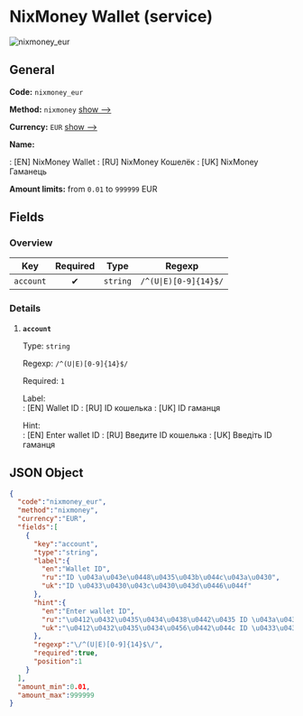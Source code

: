 
# NixMoney Wallet (service) 
![nixmoney_eur](https://static.openfintech.io/payout_methods/nixmoney_eur/logo.svg?w=400&c=v0.59.26#w24)  

## General 
 
**Code:** `nixmoney_eur` 
 
**Method:** `nixmoney` [show -->](/payout-methods/nixmoney/) 
 
**Currency:** `EUR` [show -->](/currencies/EUR/) 
 
**Name:** 
 
:	[EN] NixMoney Wallet 
:	[RU] NixMoney Кошелёк 
:	[UK] NixMoney Гаманець 
 
**Amount limits:** from `0.01` to `999999` EUR 

## Fields 

### Overview 

|Key|Required|Type|Regexp| 
|:---:|:---:|:---:|:---:| 
|`account`|✔|`string`|`/^(U\|E)[0-9]{14}$/`| 
 

### Details 
 
1. **`account`** 
 
	Type: `string` 
 
	Regexp: `/^(U|E)[0-9]{14}$/` 
 
	Required: `1` 
 
	Label:  
	: [EN] Wallet ID 
	: [RU] ID кошелька 
	: [UK] ID гаманця 
 
	Hint:  
	: [EN] Enter wallet ID 
	: [RU] Введите ID кошелька 
	: [UK] Введіть ID гаманця 
 

## JSON Object 

```json
{
  "code":"nixmoney_eur",
  "method":"nixmoney",
  "currency":"EUR",
  "fields":[
    {
      "key":"account",
      "type":"string",
      "label":{
        "en":"Wallet ID",
        "ru":"ID \u043a\u043e\u0448\u0435\u043b\u044c\u043a\u0430",
        "uk":"ID \u0433\u0430\u043c\u0430\u043d\u0446\u044f"
      },
      "hint":{
        "en":"Enter wallet ID",
        "ru":"\u0412\u0432\u0435\u0434\u0438\u0442\u0435 ID \u043a\u043e\u0448\u0435\u043b\u044c\u043a\u0430",
        "uk":"\u0412\u0432\u0435\u0434\u0456\u0442\u044c ID \u0433\u0430\u043c\u0430\u043d\u0446\u044f"
      },
      "regexp":"\/^(U|E)[0-9]{14}$\/",
      "required":true,
      "position":1
    }
  ],
  "amount_min":0.01,
  "amount_max":999999
}
```  
